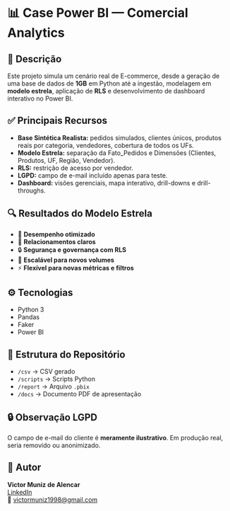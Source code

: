 # 📊 Case Power BI — Comercial Analytics

## 🚀 Descrição
Este projeto simula um cenário real de E-commerce, desde a geração de uma base de dados de **1GB** em Python até a ingestão, modelagem em **modelo estrela**, aplicação de **RLS** e desenvolvimento de dashboard interativo no Power BI.

## ✅ Principais Recursos
- **Base Sintética Realista:** pedidos simulados, clientes únicos, produtos reais por categoria, vendedores, cobertura de todos os UFs.
- **Modelo Estrela:** separação da Fato_Pedidos e Dimensões (Clientes, Produtos, UF, Região, Vendedor).
- **RLS:** restrição de acesso por vendedor.
- **LGPD:** campo de e-mail incluído apenas para teste.
- **Dashboard:** visões gerenciais, mapa interativo, drill-downs e drill-throughs.

## 🔍 Resultados do Modelo Estrela
- 🚀 **Desempenho otimizado**
- 🔗 **Relacionamentos claros**
- 🔒 **Segurança e governança com RLS**
- 🔄 **Escalável para novos volumes**
- ⚡ **Flexível para novas métricas e filtros**

## ⚙️ Tecnologias
- Python 3
- Pandas
- Faker
- Power BI

## 📂 Estrutura do Repositório
- `/csv` → CSV gerado
- `/scripts` → Scripts Python
- `/report` → Arquivo `.pbix`
- `/docs` → Documento PDF de apresentação

## 🔒 Observação LGPD
O campo de e-mail do cliente é **meramente ilustrativo**. Em produção real, seria removido ou anonimizado.

## 👤 Autor
**Victor Muniz de Alencar**  
[LinkedIn](https://www.linkedin.com/in/vtormuniz)  
📧 victormuniz1998@gmail.com